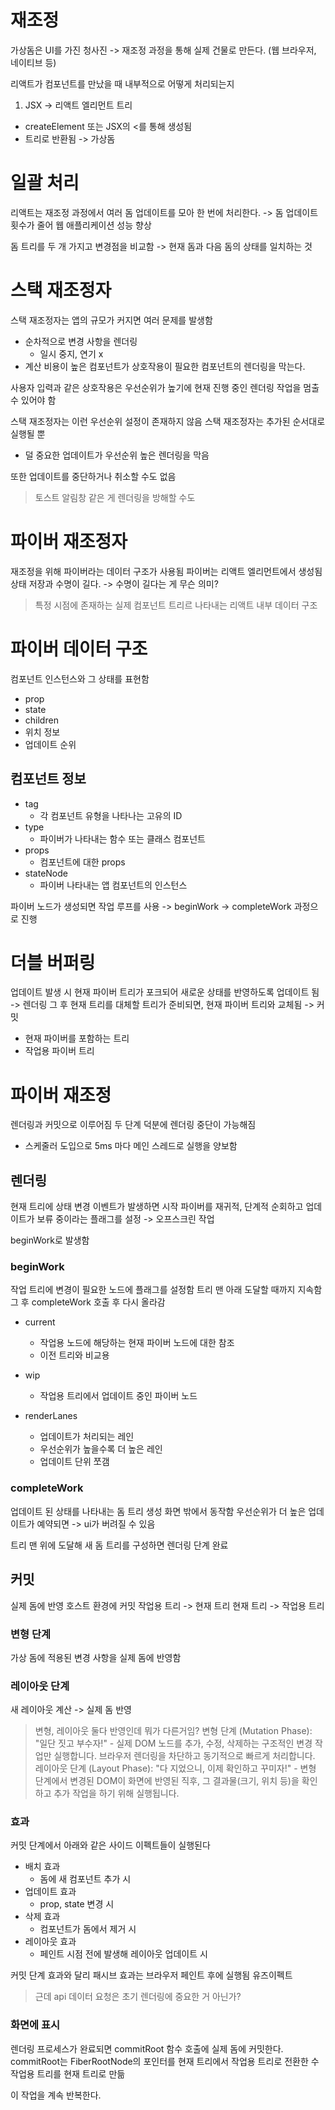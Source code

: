 # 재조정

가상돔은 UI를 가진 청사진 -> 재조정 과정을 통해 실제 건물로 만든다. (웹 브라우저, 네이티브 등)

리액트가 컴포넌트를 만났을 때 내부적으로 어떻게 처리되는지

1. JSX -> 리액트 엘리먼트 트리

- createElement 또는 JSX의 <를 통해 생성됨
- 트리로 반환됨 -> 가상돔

# 일괄 처리

리액트는 재조정 과정에서 여러 돔 업데이트를 모아 한 번에 처리한다.
-> 돔 업데이트 횟수가 줄어 웹 애플리케이션 성능 향상

돔 트리를 두 개 가지고 변경점을 비교함 -> 현재 돔과 다음 돔의 상태를 일치하는 것

# 스택 재조정자

스택 재조정자는 앱의 규모가 커지면 여러 문제를 발생함

- 순차적으로 변경 사항을 렌더링
  - 일시 중지, 연기 x
- 계산 비용이 높은 컴포넌트가 상호작용이 필요한 컴포넌트의 렌더링을 막는다.

사용자 입력과 같은 상호작용은 우선순위가 높기에 현재 진행 중인 렌더링 작업을 멈출 수 있어야 함

스택 재조정자는 이런 우선순위 설정이 존재하지 않음
스택 재조정자는 추가된 순서대로 실행될 뿐

- 덜 중요한 업데이트가 우선순위 높은 렌더링을 막음

또한 업데이트를 중단하거나 취소할 수도 없음

> 토스트 알림창 같은 게 렌더링을 방해할 수도

# 파이버 재조정자

재조정을 위해 파이버라는 데이터 구조가 사용됨
파이버는 리액트 엘리먼트에서 생성됨
상태 저장과 수명이 길다. -> 수명이 길다는 게 무슨 의미?

> 특정 시점에 존재하는 실제 컴포넌트 트리르 나타내는 리액트 내부 데이터 구조

# 파이버 데이터 구조

컴포넌트 인스턴스와 그 상태를 표현함

- prop
- state
- children
- 위치 정보
- 업데이트 순위

## 컴포넌트 정보

- tag
  - 각 컴포넌트 유형을 나타나는 고유의 ID
- type
  - 파이버가 나타내는 함수 또는 클래스 컴포넌트
- props
  - 컴포넌트에 대한 props
- stateNode
  - 파이버 나타내는 앱 컴포넌트의 인스턴스

파이버 노드가 생성되면 작업 루프를 사용 -> beginWork -> completeWork 과정으로 진행

# 더블 버퍼링

업데이트 발생 시 현재 파이버 트리가 포크되어 새로운 상태를 반영하도록 업데이트 됨 -> 렌더링
그 후 현재 트리를 대체할 트리가 준비되면, 현재 파이버 트리와 교체됨 -> 커밋

- 현재 파이버를 포함하는 트리
- 작업용 파이버 트리

# 파이버 재조정

렌더링과 커밋으로 이루어짐
두 단계 덕분에 렌더링 중단이 가능해짐

- 스케줄러 도입으로 5ms 마다 메인 스레드로 실행을 양보함

## 렌더링

현재 트리에 상태 변경 이벤트가 발생하면 시작
파이버를 재귀적, 단계적 순회하고 업데이트가 보류 중이라는 플래그를 설정 -> 오프스크린 작업

beginWork로 발생함

### beginWork

작업 트리에 변경이 필요한 노드에 플래그를 설정함
트리 맨 아래 도달할 때까지 지속함
그 후 completeWork 호출 후 다시 올라감

- current
  - 작업용 노드에 해당하는 현재 파이버 노드에 대한 참조
  - 이전 트리와 비교용
- wip
  - 작업용 트리에서 업데이트 중인 파이버 노드
- renderLanes

  - 업데이트가 처리되는 레인
  - 우선순위가 높을수록 더 높은 레인
  - 업데이트 단위 쪼갬

### completeWork

업데이트 된 상태를 나타내는 돔 트리 생성
화면 밖에서 동작함
우선순위가 더 높은 업데이트가 예약되면 -> ui가 버려질 수 있음

트리 맨 위에 도달해 새 돔 트리를 구성하면 렌더링 단계 완료

## 커밋

실제 돔에 반영
호스트 환경에 커밋
작업용 트리 -> 현재 트리
현재 트리 -> 작업용 트리

### 변형 단계

가상 돔에 적용된 변경 사항을 실제 돔에 반영함

### 레이아웃 단계

새 레이아웃 계산 -> 실제 돔 반영

> 변형, 레이아웃 둘다 반영인데 뭐가 다른거임?
> 변형 단계 (Mutation Phase): "일단 짓고 부수자!" - 실제 DOM 노드를 추가, 수정, 삭제하는 구조적인 변경 작업만 실행합니다. 브라우저 렌더링을 차단하고 동기적으로 빠르게 처리합니다.
> 레이아웃 단계 (Layout Phase): "다 지었으니, 이제 확인하고 꾸미자!" - 변형 단계에서 변경된 DOM이 화면에 반영된 직후, 그 결과물(크기, 위치 등)을 확인하고 추가 작업을 하기 위해 실행됩니다.

### 효과

커밋 단계에서 아래와 같은 사이드 이펙트들이 실행된다

- 배치 효과
  - 돔에 새 컴포넌트 추가 시
- 업데이트 효과
  - prop, state 변경 시
- 삭제 효과
  - 컴포넌트가 돔에서 제거 시
- 레이아웃 효과
  - 페인트 시점 전에 발생해 레이아웃 업데이트 시

커밋 단계 효과와 달리 패시브 효과는 브라우저 페인트 후에 실행됨 유즈이펙트

> 근데 api 데이터 요청은 초기 렌더링에 중요한 거 아닌가?

### 화면에 표시

렌더링 프로세스가 완료되면 commitRoot 함수 호출에 실제 돔에 커밋한다.
commitRoot는 FiberRootNode의 포인터를 현재 트리에서 작업용 트리로 전환한 수 작업용 트리를 현재 트리로 만듦

이 작업을 계속 반복한다.

